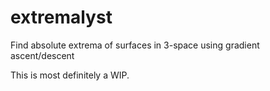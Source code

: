 extremalyst
===========

Find absolute extrema of surfaces in 3-space using gradient ascent/descent

This is most definitely a WIP.
